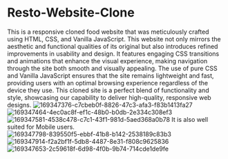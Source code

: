 # Resto-Website-Clone
This is a responsive cloned food website that was meticulously crafted using HTML, CSS, and Vanilla JavaScript. This website not only mirrors the aesthetic and functional qualities of its original but also introduces refined improvements in usability and design. It features engaging CSS transitions and animations that enhance the visual experience, making navigation through the site both smooth and visually appealing. The use of pure CSS and Vanilla JavaScript ensures that the site remains lightweight and fast, providing users with an optimal browsing experience regardless of the device they use. This cloned site is a perfect blend of functionality and style, showcasing our capability to deliver high-quality, responsive web designs.
![169347376-c7cbeb0f-8826-47c3-afa3-f83b1413fa27](https://github.com/Aziz-fer/Resto-Website-Clone/assets/64703046/9e88d3ff-aa5c-43ec-ae53-a1efd37b06cf)
![169347464-4ec0ac8f-ef1c-48b0-b0db-2e334c308ef3](https://github.com/Aziz-fer/Resto-Website-Clone/assets/64703046/9b8cf65a-77ac-4c05-9b4d-277b54b7c035)
![169347581-4538c478-c7c1-43f1-981d-5aed368a0b78](https://github.com/Aziz-fer/Resto-Website-Clone/assets/64703046/8ab79d32-acd9-4d84-93e8-0a49cd755ccc)
It is also well suited for Mobile users.
![169347798-839550f5-ebbf-41b8-b142-2538189c83b3](https://github.com/Aziz-fer/Resto-Website-Clone/assets/64703046/52fd1395-ee0c-4cee-99cc-68f0f27378ee)
![169347914-f2a2bf1f-5db8-4487-8e31-f808c9625836](https://github.com/Aziz-fer/Resto-Website-Clone/assets/64703046/a66a48d3-cf4e-4682-aeac-a5c8b117e72a)
![169347653-2c59618f-6d98-4f0b-9b74-714cde1de9fe](https://github.com/Aziz-fer/Resto-Website-Clone/assets/64703046/61d6725f-8c18-404f-8006-d1c676639c15)




